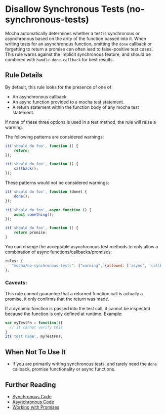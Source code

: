 # Disallow Synchronous Tests (no-synchronous-tests)

Mocha automatically determines whether a test is synchronous or asynchronous based on the arity of the function passed into it. When writing tests for an asynchronous function, omitting the `done` callback or forgetting to return a promise can often lead to false-positive test cases. This rule warns against the implicit synchronous feature, and should be combined with `handle-done-callback` for best results.

## Rule Details

By default, this rule looks for the presence of one of:

- An asynchronous callback.
- An async function provided to a mocha test statement.
- A return statement within the function body of any mocha test statement.

If none of these three options is used in a test method, the rule will raise a warning.

The following patterns are considered warnings:

```js
it('should do foo', function () {
    return;
});

it('should do foo', function () {
    callback();
});
```

These patterns would not be considered warnings:

```js
it('should do foo', function (done) {
    done();
});

it('should do foo', async function () {
    await something();
});

it('should do foo', function () {
    return promise;
}
```

You can change the acceptable asynchronous test methods to only allow a combination of async functions/callbacks/promises:

```js
rules: {
   "mocha/no-synchronous-tests": ["warning", {allowed: ['async', 'callback', 'promise']}]
},
```


### Caveats:

This rule cannot guarantee that a returned function call is actually a promise, it only confirms that the return was made.

If a dynamic function is passed into the test call, it cannot be inspected because the function is only defined at runtime. Example:

```js
var myTestFn = function(){
  // it cannot verify this
}
it('test name', myTestFn);
```

## When Not To Use It

* If you are primarily writing synchronous tests, and rarely need the `done` callback, promise functionality or async functions.

## Further Reading

* [Synchronous Code](http://mochajs.org/#synchronous-code)
* [Asynchronous Code](http://mochajs.org/#asynchronous-code)
* [Working with Promises](http://mochajs.org/#working-with-promises)
